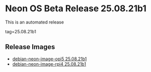 # Neon OS Beta Release 25.08.21b1
This is an automated release

tag=25.08.21b1

## Release Images
- [debian-neon-image-opi5 25.08.21b1](https://download.neonaiservices.com/neon_os/core/rpi4/dev/debian-neon-image-rpi4_2025-08-21_16_43.img.xz)
- [debian-neon-image-rpi4 25.08.21b1](https://download.neonaiservices.com/neon_os/core/rpi4/dev/debian-neon-image-rpi4_2025-08-21_16_43.img.xz)

